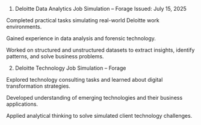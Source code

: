 1. Deloitte Data Analytics Job Simulation – Forage
Issued: July 15, 2025

Completed practical tasks simulating real-world Deloitte work environments.

Gained experience in data analysis and forensic technology.

Worked on structured and unstructured datasets to extract insights, identify patterns, and solve business problems.

2. Deloitte Technology Job Simulation – Forage

Explored technology consulting tasks and learned about digital transformation strategies.

Developed understanding of emerging technologies and their business applications.

Applied analytical thinking to solve simulated client technology challenges.
